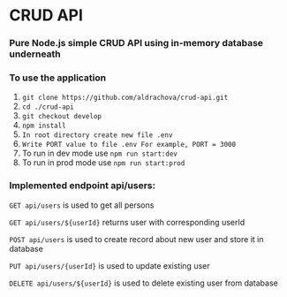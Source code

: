 # CRUD API

### Pure Node.js simple CRUD API using in-memory database underneath

### To use the application 

1. ``` git clone https://github.com/aldrachova/crud-api.git ```
2. ``` cd ./crud-api ```
3. ``` git checkout develop ```
4. ``` npm install ```
5. ``` In root directory create new file .env ```
6. ``` Write PORT value to file .env For example, PORT = 3000 ```
7. To run in dev mode use ``` npm run start:dev ```
8. To run in prod mode use ``` npm run start:prod ```

### Implemented endpoint api/users:
``` GET api/users ``` is used to get all persons

``` GET api/users/${userId} ``` returns user with corresponding userId

``` POST api/users ``` is used to create record about new user and store it in database

``` PUT api/users/{userId} ``` is used to update existing user

``` DELETE api/users/${userId} ``` is used to delete existing user from database
